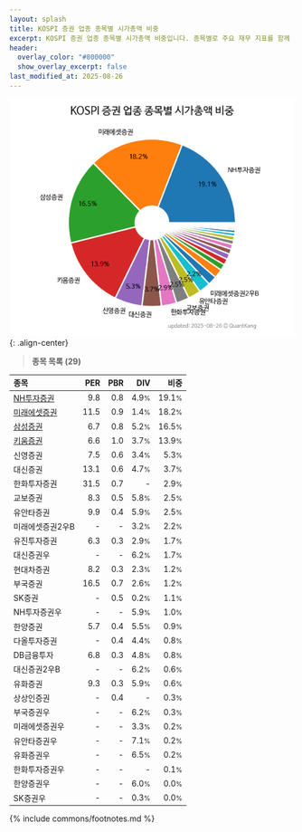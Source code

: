 ```yaml
---
layout: splash
title: KOSPI 증권 업종 종목별 시가총액 비중
excerpt: KOSPI 증권 업종 종목별 시가총액 비중입니다. 종목별로 주요 재무 지표를 함께 표시합니다.
header:
  overlay_color: "#800000"
  show_overlay_excerpt: false
last_modified_at: 2025-08-26
---
```



![KOSPI 증권 업종 종목별 시가총액 비중](/stats/sector/images/kospi_업종_증권_종목.png){: .align-center}


> **종목 목록 (29)**<a id="list"></a>

| **종목** | **PER** | **PBR** | **DIV** | **비중** |
| :------- | ------: | ------: | ------: | -------: |
| [NH투자증권](/005940/) | 9.8 | 0.8 | 4.9<small>%</small> | 19.1<small>%</small> |
| [미래에셋증권](/006800/) | 11.5 | 0.9 | 1.4<small>%</small> | 18.2<small>%</small> |
| [삼성증권](/016360/) | 6.7 | 0.8 | 5.2<small>%</small> | 16.5<small>%</small> |
| [키움증권](/039490/) | 6.6 | 1.0 | 3.7<small>%</small> | 13.9<small>%</small> |
| 신영증권 | 7.5 | 0.6 | 3.4<small>%</small> | 5.3<small>%</small> |
| 대신증권 | 13.1 | 0.6 | 4.7<small>%</small> | 3.7<small>%</small> |
| 한화투자증권 | 31.5 | 0.7 | - | 2.9<small>%</small> |
| 교보증권 | 8.3 | 0.5 | 5.8<small>%</small> | 2.5<small>%</small> |
| 유안타증권 | 9.9 | 0.4 | 5.9<small>%</small> | 2.5<small>%</small> |
| 미래에셋증권2우B | - | - | 3.2<small>%</small> | 2.2<small>%</small> |
| 유진투자증권 | 6.3 | 0.3 | 2.9<small>%</small> | 1.7<small>%</small> |
| 대신증권우 | - | - | 6.2<small>%</small> | 1.7<small>%</small> |
| 현대차증권 | 8.2 | 0.3 | 2.3<small>%</small> | 1.2<small>%</small> |
| 부국증권 | 16.5 | 0.7 | 2.6<small>%</small> | 1.2<small>%</small> |
| SK증권 | - | 0.5 | 0.2<small>%</small> | 1.1<small>%</small> |
| NH투자증권우 | - | - | 5.9<small>%</small> | 1.0<small>%</small> |
| 한양증권 | 5.7 | 0.4 | 5.5<small>%</small> | 0.9<small>%</small> |
| 다올투자증권 | - | 0.4 | 4.4<small>%</small> | 0.8<small>%</small> |
| DB금융투자 | 6.8 | 0.3 | 4.8<small>%</small> | 0.8<small>%</small> |
| 대신증권2우B | - | - | 6.2<small>%</small> | 0.6<small>%</small> |
| 유화증권 | 9.3 | 0.3 | 5.9<small>%</small> | 0.6<small>%</small> |
| 상상인증권 | - | 0.4 | - | 0.3<small>%</small> |
| 부국증권우 | - | - | 6.2<small>%</small> | 0.3<small>%</small> |
| 미래에셋증권우 | - | - | 3.3<small>%</small> | 0.2<small>%</small> |
| 유안타증권우 | - | - | 7.1<small>%</small> | 0.2<small>%</small> |
| 유화증권우 | - | - | 6.5<small>%</small> | 0.2<small>%</small> |
| 한화투자증권우 | - | - | - | 0.1<small>%</small> |
| 한양증권우 | - | - | 6.0<small>%</small> | 0.0<small>%</small> |
| SK증권우 | - | - | 0.3<small>%</small> | 0.0<small>%</small> |

{% include commons/footnotes.md %}